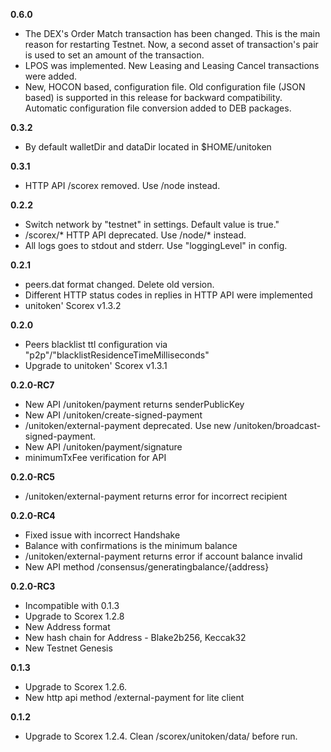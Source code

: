 **0.6.0**

* The DEX's Order Match transaction has been changed. This is the main reason for restarting Testnet. Now, a second asset of transaction's pair is used to set an amount of the transaction.
* LPOS was implemented. New Leasing and Leasing Cancel transactions were added.
* New, HOCON based, configuration file. Old configuration file (JSON based) is supported in this release for backward compatibility. Automatic configuration file conversion added to DEB packages.

**0.3.2**

* By default walletDir and dataDir located in $HOME/unitoken

**0.3.1**

* HTTP API /scorex removed. Use /node instead.

**0.2.2**

* Switch network by "testnet" in settings. Default value is true."
* /scorex/* HTTP API deprecated. Use /node/* instead.
* All logs goes to stdout and stderr. Use "loggingLevel" in config. 

**0.2.1**

* peers.dat format changed. Delete old version.
* Different HTTP status codes in replies in HTTP API were implemented
* unitoken' Scorex v1.3.2

**0.2.0**

* Peers blacklist ttl configuration via "p2p"/"blacklistResidenceTimeMilliseconds"
* Upgrade to unitoken' Scorex v1.3.1

**0.2.0-RC7**

* New API /unitoken/payment returns senderPublicKey
* New API /unitoken/create-signed-payment
* /unitoken/external-payment deprecated. 
  Use new /unitoken/broadcast-signed-payment.
* New API /unitoken/payment/signature
* minimumTxFee verification for API

**0.2.0-RC5**

* /unitoken/external-payment returns error for incorrect recipient

**0.2.0-RC4**

* Fixed issue with incorrect Handshake
* Balance with confirmations is the minimum balance
* /unitoken/external-payment returns error if account balance invalid
* New API method /consensus/generatingbalance/{address}

**0.2.0-RC3**

* Incompatible with 0.1.3
* Upgrade to Scorex 1.2.8
* New Address format
* New hash chain for Address - Blake2b256, Keccak32
* New Testnet Genesis

**0.1.3**

* Upgrade to Scorex 1.2.6.
* New http api method /external-payment for lite client

**0.1.2**

* Upgrade to Scorex 1.2.4. Clean /scorex/unitoken/data/ before run.
